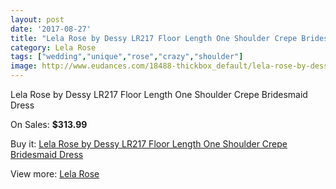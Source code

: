 ```yaml
---
layout: post
date: '2017-08-27'
title: "Lela Rose by Dessy LR217 Floor Length One Shoulder Crepe Bridesmaid Dress"
category: Lela Rose
tags: ["wedding","unique","rose","crazy","shoulder"]
image: http://www.eudances.com/18488-thickbox_default/lela-rose-by-dessy-lr217-floor-length-one-shoulder-crepe-bridesmaid-dress.jpg
---
```

Lela Rose by Dessy LR217 Floor Length One Shoulder Crepe Bridesmaid Dress

On Sales: **$313.99**
<a href="https://www.eudances.com/en/lela-rose/5460-lela-rose-by-dessy-lr217-floor-length-one-shoulder-crepe-bridesmaid-dress.html"><amp-img layout="responsive" width="600" height="600" src="//www.eudances.com/18488-thickbox_default/lela-rose-by-dessy-lr217-floor-length-one-shoulder-crepe-bridesmaid-dress.jpg" alt="Lela Rose by Dessy LR217 Floor Length One Shoulder Crepe Bridesmaid Dress 0" /></a>
<a href="https://www.eudances.com/en/lela-rose/5460-lela-rose-by-dessy-lr217-floor-length-one-shoulder-crepe-bridesmaid-dress.html"><amp-img layout="responsive" width="600" height="600" src="//www.eudances.com/18489-thickbox_default/lela-rose-by-dessy-lr217-floor-length-one-shoulder-crepe-bridesmaid-dress.jpg" alt="Lela Rose by Dessy LR217 Floor Length One Shoulder Crepe Bridesmaid Dress 1" /></a>

Buy it: [Lela Rose by Dessy LR217 Floor Length One Shoulder Crepe Bridesmaid Dress](https://www.eudances.com/en/lela-rose/5460-lela-rose-by-dessy-lr217-floor-length-one-shoulder-crepe-bridesmaid-dress.html "Lela Rose by Dessy LR217 Floor Length One Shoulder Crepe Bridesmaid Dress")

View more: [Lela Rose](https://www.eudances.com/en/96-lela-rose "Lela Rose")